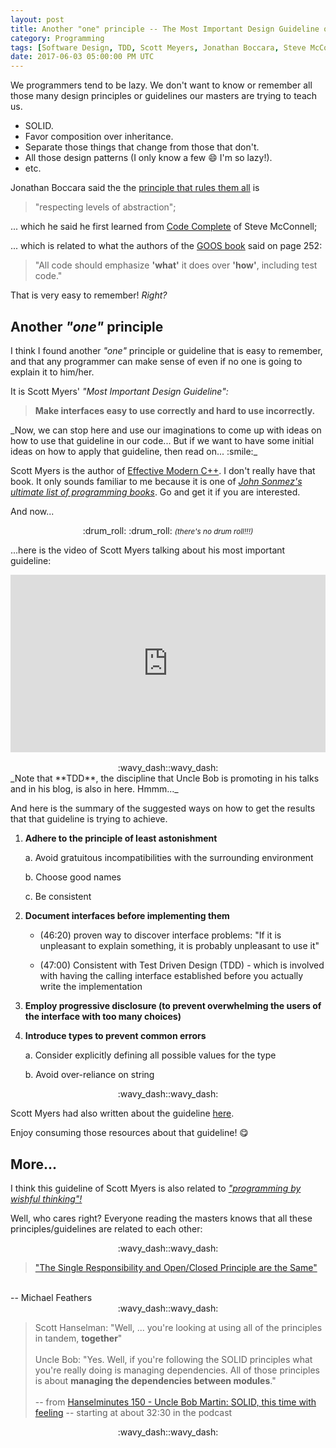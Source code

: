 ```yaml
---
layout: post
title: Another "one" principle -- The Most Important Design Guideline of Scott Meyers
category: Programming
tags: [Software Design, TDD, Scott Meyers, Jonathan Boccara, Steve McConnell, Robert Martin, Scott Hanselman, Michael Feathers]
date: 2017-06-03 05:00:00 PM UTC
---
```


<!-- June 4, 2017 01:00:00 AM Philippine Time -->


We programmers tend to be lazy. We don't want to know or remember all those many design principles or guidelines our masters are trying to teach us.


- SOLID.
- Favor composition over inheritance.
- Separate those things that change from those that don't.
- All those design patterns (I only know a few :smile: I'm so lazy!).
- etc.

<!--more-->

Jonathan Boccara said the the [principle that rules them all](https://simpleprogrammer.com/2017/01/27/respecting-abstraction/) is 


> "respecting levels of abstraction";
	

... which he said he first learned from [Code Complete](https://www.bookdepository.com/Code-Complete-Steve-McConnell/9780735619678?a_aid=jflaga) of Steve McConnell;

... which is related to what the authors of the [GOOS book](https://www.bookdepository.com/book/9780321503626?a_aid=jflaga) said on page 252: 

> "All code should emphasize **'what'** it does over **'how'**, including test code."

That is very easy to remember! _Right?_

## Another _"one"_ principle

I think I found another _"one"_ principle or guideline that is easy to remember, and that any programmer can make sense of even if no one is going to explain it to him/her. 

It is Scott Myers' _"Most Important Design Guideline":_

> **Make interfaces easy to use correctly and hard to use incorrectly.**


<span class="middlebar float-left">
_Now, we can stop here and use our imaginations to come up with ideas on how to use that guideline in our code... But if we want to have some initial ideas on how to apply that guideline, then read on... :smile:_
</span>

Scott Myers is the author of [Effective Modern C++](https://www.bookdepository.com/Effective-Modern-C---Scott-Meyers/9781491903995?a_aid=jflaga). I don't really have that book. It only sounds familiar to me because it is one of [_John Sonmez's ultimate list of programming books_](https://simpleprogrammer.com/2015/03/23/the-ultimate-list-of-programming-books/). Go and get it if you are interested.

And now...


<center>:drum_roll: :drum_roll: <small><i>(there's no drum roll!!!)</i></small></center>

...here is the video of Scott Myers talking about his most important guideline:


<div style="position:relative;height:0;padding-bottom:56.25%"><iframe src="https://www.youtube.com/embed/5tg1ONG18H8?ecver=2" width="640" height="360" frameborder="0" style="position:absolute;width:100%;height:100%;left:0" allowfullscreen></iframe></div>


<br />

<center>:wavy_dash::wavy_dash:</center>

<span class="message message-compressed float-right">
_Note that **TDD**, the discipline that Uncle Bob is promoting in his talks and in his blog, is also in here. Hmmm..._
</span>

And here is the summary of the suggested ways on how to get the results that that guideline is trying to achieve. 


1.  **Adhere to the principle of least astonishment**

	a. Avoid gratuitous incompatibilities with the surrounding environment

	b. Choose good names
	
	c. Be consistent
	
2. **Document interfaces before implementing them**

	- (46:20) proven way to discover interface problems: "If it is unpleasant to explain something, it is probably unpleasant to use it"

	- (47:00) Consistent with Test Driven Design (TDD) - which is involved with having the calling interface established before you actually write the implementation
	
3. **Employ progressive disclosure (to prevent overwhelming the users of the interface with too many choices)**

4. **Introduce types to prevent common errors**

	a. Consider explicitly defining all possible values for the type
	
	b. Avoid over-reliance on string
	

<center>:wavy_dash::wavy_dash:</center>


Scott Myers had also written about the guideline [here](http://www.aristeia.com/Papers/IEEE_Software_JulAug_2004_revised.htm).


Enjoy consuming those resources about that guideline! :yum:



## More...

I think this guideline of Scott Myers is also related to [_"programming by wishful thinking"!_](/2017/05/03/programming-by-wishful-thinking)

Well, who cares right? Everyone reading the masters knows that all these principles/guidelines are related to each other:

<center>:wavy_dash::wavy_dash:</center>

> ["The Single Responsibility and Open/Closed Principle are the Same"](http://michaelfeathers.typepad.com/michael_feathers_blog/2013/07/the-single-responsibility-principle-leads-to-good-openclosed-characteristics.html)
<br />
-- Michael Feathers

<center>:wavy_dash::wavy_dash:</center>

> Scott Hanselman: "Well, ... you're looking at using all of the principles in tandem, **together**"
<br /><br />
> Uncle Bob: "Yes. Well, if you're following the SOLID principles what you're really doing is managing dependencies. All of those principles is about **managing the dependencies between modules**."
<br /><br />
> -- from [Hanselminutes 150 - Uncle Bob Martin: SOLID, this time with feeling](https://hanselminutes.com/150/uncle-bob-martin-solid-this-time-with-feeling) -- starting at about 32:30 in the podcast

<center>:wavy_dash::wavy_dash:</center>

	
<!--
Let's just hope that we, the next generation of programmers, will not keep on reinventing the wheels, most especially the wheels of errors, because we refused to follow those guidelines that were handed to us by our masters.
-->